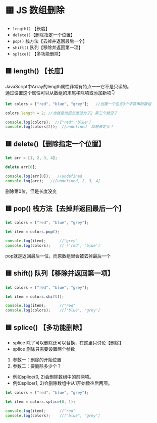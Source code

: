 # 🟨 JS 数组删除

- `length()` 【长度】
- `delete()`【删除指定一个位置】
- `pop()` 栈方法【去掉并返回最后一个】
- `shift()` 队列【移除并返回第一项】
- `splice()` 【多功能删除】


## 🟨 length() 【长度】
JavaScript中Array的length属性非常有特点一一它不是只读的。  
通过设置这个属性可以从数组的末尾移除项或添加新项👇
```javascript
let colors = ["red", "blue", "grey"];   //创建一个包含3个字符串的数组

colors.length = 2; //也就是他把长度设为了2 第三个就没了 

console.log(colors);  //["red","blue"]
console.log(colors[2]);  //undefined  就是未定义！
```


## 🟨 delete()【删除指定一个位置】
```javascript
let arr = [1, 2, 3, 4];

delete arr[0];

console.log(arr[0]);   //undefined
console.log(arr);   //[undefined, 2, 3, 4]
```
删除第0位，但是长度没变


## 🟨 pop() 栈方法【去掉并返回最后一个】
```javascript
let colors = ["red", "blue", "grey"];

let item = colors.pop();

console.log(item);      //"grey"
console.log(colors);    // ['red', 'blue']
```
pop就是返回最后一位，而原数组里会被去掉最后一个


## 🟨 shift() 队列【移除并返回第一项】
```javascript
let colors = ["red", "blue", "grey"];

let item = colors.shift();

console.log(item);      //"red"
console.log(colors);    //['blue', 'grey']
```


## 🟨 splice() 【多功能删除】
- splice 除了可以删除还可以替换，在这里只讨论【删除】
- splice 删除只需要设置两个参数

1. 参数一：删除的开始位置
2. 参数二：要删除多少个？  
- 例如splice(0, 2)会删除数组中的前两项。
- 例如splice(1, 2)会删除数组中从1开始数往后两项。
```javascript
let colors = ["red", "blue", "grey"];

let item = colors.splice(0, 1);

console.log(item);      //"red"
console.log(colors);    //["blue", "grey"]
```
